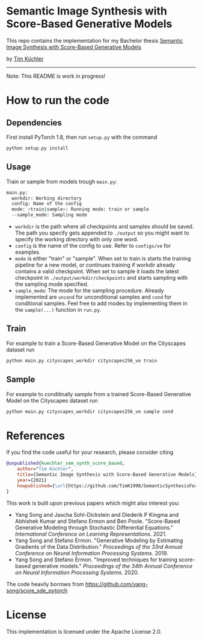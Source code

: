 # Semantic Image Synthesis with Score-Based Generative Models
 
This repo contains the implementation for my Bachelor thesis [Semantic Image Synthesis with Score-Based Generative Models](https://github.com/TimK1998/Bachelorarbeit)

by [Tim Küchler](tim.kuechler@online.de)
 
--------------------

Note: This README is work in progress!


# How to run the code

## Dependencies

First install PyTorch 1.8, then run ```setup.py``` with the command 
```sh
python setup.py install
```

## Usage
Train or sample from models trough ```main.py```:
```sh
main.py:
  workdir: Working directory
  config: Name of the config
  mode: <train|sample>: Running mode: train or sample
  --sample_mode: Sampling mode
```

* ```workdir``` is the path where all checkpoints and samples should be saved. The path you specify gets appended to ```./output``` so you might want to specify the working directory with only one word.
* ```config``` is the name of the config to use. Refer to ```configs/ve``` for examples.
* ```mode``` is either "train" or "sample". When set to train is starts the training pipeline for a new model, or continues training if workdir already contains a valid checkpoint. When set to sample it loads the latest checkpoint in ```./output/workdir/checkpoints``` and starts sampling with the sampling mode specified.
* ```sample_mode```: The mode for the sampling procedure. Already implemented are ```uncond``` for unconditional samples and ```cond``` for conditional samples. Feel free to add modes by implementing them in the ```sample(...)``` function in ```run.py```.

## Train

For example to train a Score-Based Generative Model on the Cityscapes dataset run
```sh
python main.py cityscapes_workdir cityscapes256_ve train
```

## Sample

For example to conditinally sample from a trained Score-Based Generative Model on the Cityscapes dataset run
```sh
python main.py cityscapes_workdir cityscapes256_ve sample cond
```

# References

If you find the code useful for your research, please consider citing
```bib
@unpublished{kuechler_sem_synth_score_based,
    author="Tim Küchler",
    title={Semantic Image Synthesis with Score-Based Generative Models},
    year={2021}
    howpublished={\url{https://github.com/TimK1998/SemanticSynthesisForScoreBasedModels}},
}
```

This work is built upon previous papers which might also interest you:

* Yang Song and Jascha Sohl-Dickstein and Diederik P Kingma and Abhishek Kumar and Stefano Ermon and Ben Poole. "Score-Based Generative Modeling through Stochastic Differential Equations." *International Conference on Learning Representations*. 2021.
* Yang Song and Stefano Ermon. "Generative Modeling by Estimating Gradients of the Data Distribution." *Proceedings of the 33rd Annual Conference on Neural Information Processing Systems*. 2019.
* Yang Song and Stefano Ermon. "Improved techniques for training score-based generative models." *Proceedings of the 34th Annual Conference on Neural Information Processing Systems*. 2020.

The code heavily borrows from https://github.com/yang-song/score_sde_pytorch

# License

This implementation is licensed under the Apache License 2.0.
